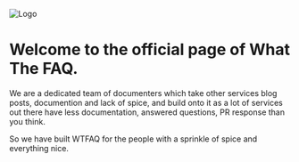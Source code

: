 ![Logo](https://github.com/What-The-FAQ/.github/assets/154011726/53fc1d79-025f-43a1-92a6-b46030059010)
# Welcome to the official page of What The FAQ.

We are a dedicated team of documenters which take other services blog posts, documention and lack of spice, and build onto it as a lot of services out there have less documentation, answered questions, PR response than you think. 

So we have built WTFAQ for the people with a sprinkle of spice and everything nice.
